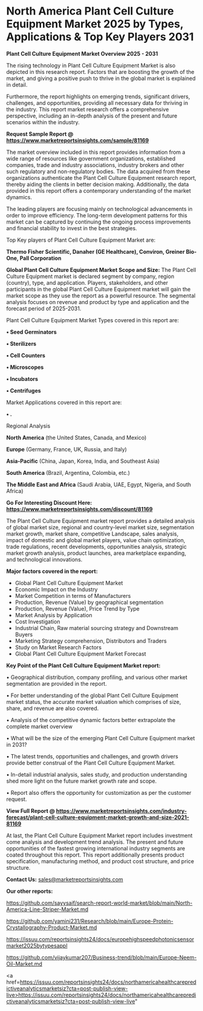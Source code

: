 # North America Plant Cell Culture Equipment Market 2025 by Types, Applications & Top Key Players 2031

<Strong> Plant Cell Culture Equipment Market Overview 2025 - 2031</strong>

The rising technology in Plant Cell Culture Equipment Market is also depicted in this research report. Factors that are boosting the growth of the market, and giving a positive push to thrive in the global market is explained in detail.

Furthermore, the report highlights on emerging trends, significant drivers, challenges, and opportunities, providing all necessary data for thriving in the industry. This report market research offers a comprehensive perspective, including an in-depth analysis of the present and future scenarios within the industry.

<strong>Request Sample Report @ <a href=https://www.marketreportsinsights.com/sample/81169>https://www.marketreportsinsights.com/sample/81169</a></strong>

The market overview included in this report provides information from a wide range of resources like government organizations, established companies, trade and industry associations, industry brokers and other such regulatory and non-regulatory bodies. The data acquired from these organizations authenticate the Plant Cell Culture Equipment research report, thereby aiding the clients in better decision making. Additionally, the data provided in this report offers a contemporary understanding of the market dynamics.

The leading players are focusing mainly on technological advancements in order to improve efficiency. The long-term development patterns for this market can be captured by continuing the ongoing process improvements and financial stability to invest in the best strategies.

Top Key players of Plant Cell Culture Equipment Market are:

<strong>Thermo Fisher Scientific, Danaher (GE Healthcare), Conviron, Greiner Bio-One, Pall Corporation</strong>

<strong><b>Global Plant Cell Culture Equipment Market Scope and Size:</b></strong>
The Plant Cell Culture Equipment market is declared segment by company, region (country), type, and application. Players, stakeholders, and other participants in the global Plant Cell Culture Equipment market will gain the market scope as they use the report as a powerful resource. The segmental analysis focuses on revenue and product by type and application and the forecast period of 2025-2031.

Plant Cell Culture Equipment Market Types covered in this report are:

<strong>• Seed Germinators

• Sterilizers

• Cell Counters

• Microscopes

• Incubators

• Centrifuges</strong>

Market Applications covered in this report are:

<strong>• .</strong> 

Regional Analysis

<strong>North America</strong> (the United States, Canada, and Mexico)

<strong>Europe</strong> (Germany, France, UK, Russia, and Italy)

<strong>Asia-Pacific</strong> (China, Japan, Korea, India, and Southeast Asia)

<strong>South America</strong> (Brazil, Argentina, Colombia, etc.)

<strong>The Middle East and Africa</strong> (Saudi Arabia, UAE, Egypt, Nigeria, and South Africa)

<strong>Go For Interesting Discount Here: <a href=https://www.marketreportsinsights.com/discount/81169>https://www.marketreportsinsights.com/discount/81169</a></strong>

The Plant Cell Culture Equipment market report provides a detailed analysis of global market size, regional and country-level market size, segmentation market growth, market share, competitive Landscape, sales analysis, impact of domestic and global market players, value chain optimization, trade regulations, recent developments, opportunities analysis, strategic market growth analysis, product launches, area marketplace expanding, and technological innovations.

<strong><b>Major factors covered in the report:</b></strong>
<ul>
  <li>Global Plant Cell Culture Equipment Market </li>
  <li>Economic Impact on the Industry</li>
  <li>Market Competition in terms of Manufacturers</li>
  <li>Production, Revenue (Value) by geographical segmentation</li>
  <li>Production, Revenue (Value), Price Trend by Type</li>
  <li>Market Analysis by Application</li>
  <li>Cost Investigation</li>
  <li>Industrial Chain, Raw material sourcing strategy and Downstream Buyers</li>
  <li>Marketing Strategy comprehension, Distributors and Traders</li>
  <li>Study on Market Research Factors</li>
  <li>Global Plant Cell Culture Equipment Market Forecast</li>
</ul>

<strong><b>Key Point of the Plant Cell Culture Equipment Market report:</b></strong>

• Geographical distribution, company profiling, and various other market segmentation are provided in the report.

• For better understanding of the global Plant Cell Culture Equipment market status, the accurate market valuation which comprises of size, share, and revenue are also covered.

• Analysis of the competitive dynamic factors better extrapolate the complete market overview

• What will be the size of the emerging Plant Cell Culture Equipment market in 2031?

• The latest trends, opportunities and challenges, and growth drivers provide better construal of the Plant Cell Culture Equipment Market.

• In-detail industrial analysis, sales study, and production understanding shed more light on the future market growth rate and scope.

• Report also offers the opportunity for customization as per the customer request.

<strong><b>View Full Report @ <a href=https://www.marketreportsinsights.com/industry-forecast/plant-cell-culture-equipment-market-growth-and-size-2021-81169>https://www.marketreportsinsights.com/industry-forecast/plant-cell-culture-equipment-market-growth-and-size-2021-81169</a></b></strong>


At last, the Plant Cell Culture Equipment Market report includes investment come analysis and development trend analysis. The present and future opportunities of the fastest growing international industry segments are coated throughout this report. This report additionally presents product specification, manufacturing method, and product cost structure, and price structure.

<strong>Contact Us:</strong>
sales@marketreportsinsights.com

<strong>Our other reports:</strong>

<a href=https://github.com/sayysaif/search-report-world-market/blob/main/North-America-Line-Striper-Market.md>https://github.com/sayysaif/search-report-world-market/blob/main/North-America-Line-Striper-Market.md</a>

<a href=https://github.com/yamini231/Research/blob/main/Europe-Protein-Crystallography-Product-Market.md>https://github.com/yamini231/Research/blob/main/Europe-Protein-Crystallography-Product-Market.md</a>

<a href=https://issuu.com/reportsinsights24/docs/europehighspeedphotonicsensormarket2025bytypesappl>https://issuu.com/reportsinsights24/docs/europehighspeedphotonicsensormarket2025bytypesappl</a>

<a href=https://github.com/vijaykumar207/Business-trend/blob/main/Europe-Neem-Oil-Market.md>https://github.com/vijaykumar207/Business-trend/blob/main/Europe-Neem-Oil-Market.md</a>

<a href=https://issuu.com/reportsinsights24/docs/northamericahealthcarepredictiveanalyticsmarketsiz?cta=post-publish-view-live>https://issuu.com/reportsinsights24/docs/northamericahealthcarepredictiveanalyticsmarketsiz?cta=post-publish-view-live</a>"
